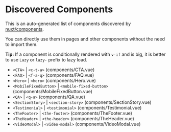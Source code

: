 # Discovered Components

This is an auto-generated list of components discovered by [nuxt/components](https://github.com/nuxt/components).

You can directly use them in pages and other components without the need to import them.

**Tip:** If a component is conditionally rendered with `v-if` and is big, it is better to use `Lazy` or `lazy-` prefix to lazy load.

- `<CTA>` | `<c-t-a>` (components/CTA.vue)
- `<FAQ>` | `<f-a-q>` (components/FAQ.vue)
- `<Hero>` | `<hero>` (components/Hero.vue)
- `<MobileFixedButton>` | `<mobile-fixed-button>` (components/MobileFixedButton.vue)
- `<QA>` | `<q-a>` (components/QA.vue)
- `<SectionStory>` | `<section-story>` (components/SectionStory.vue)
- `<Testimonial>` | `<testimonial>` (components/Testimonial.vue)
- `<TheFooter>` | `<the-footer>` (components/TheFooter.vue)
- `<TheHeader>` | `<the-header>` (components/TheHeader.vue)
- `<VideoModal>` | `<video-modal>` (components/VideoModal.vue)

